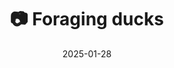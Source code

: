 ---
title: '📷 Foraging ducks'
date: '2025-01-28'
image: 'https://cdn.diblasio.social/static/photos/2025/20250128_131609.jpg'
alt_text: "Ducks swimming and foraging in a marshy area."
tags:
  - "#Photography"
  - "#Netherlands"
  - "#Huizen"
  - "#Ducks"
  - "#Nature"
  - "#Wildlife"
  - "#NaturePhotography"
  - "#BirdPhotography"
  - "#FujifilmXT4"
  - "#Mirrorless"
description: ''
created_date: '2025-01-28'
location: "22, Anker, Stad en Lande, Huizerhoogt, Huizen, Noord-Holland, Nederland, 1276 GZ, Nederland"
exif_data: "FUJIFILM X-T4 XF100-400mmF4.5-5.6 R LM OIS WR (1/320 | f/5.6 | ISO 1600)"
draft: false
---